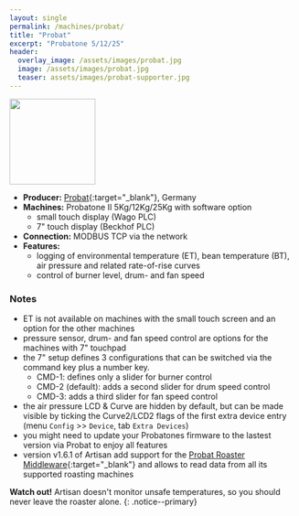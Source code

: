 ```yaml
---
layout: single
permalink: /machines/probat/
title: "Probat"
excerpt: "Probatone 5/12/25"
header:
  overlay_image: /assets/images/probat.jpg
  image: /assets/images/probat.jpg
  teaser: assets/images/probat-supporter.jpg
---
```


<img class="tab-image" src="{{ site.baseurl }}/assets/images/supporter-badge.png" width="150px">

* __Producer:__ [Probat](http://www.probat-shoproaster.com/en/home/){:target="_blank"}, Germany
* __Machines:__ Probatone II 5Kg/12Kg/25Kg with software option
  - small touch display (Wago PLC)
  - 7" touch display (Beckhof PLC)
* __Connection:__ MODBUS TCP via the network
* __Features:__ 
  - logging of environmental temperature (ET), bean temperature (BT), air pressure and related rate-of-rise curves
  - control of burner level, drum- and fan speed

  

### Notes

- ET is not available on machines with the small touch screen and an option for the other machines
- pressure sensor, drum- and fan speed control are options for the machines with 7" touchpad
- the 7" setup defines 3 configurations that can be switched via the command key plus a number key.
  * CMD-1: defines only a slider for burner control
  * CMD-2 (default): adds a second slider for drum speed control
  * CMD-3: adds a third slider for fan speed control
- the air pressure LCD & Curve are hidden by default, but can be made visible by ticking the Curve2/LCD2 flags of the first extra device entry (menu `Config` >> `Device`, tab `Extra Devices`)
- you might need to update your Probatones firmware to the lastest version via Probat to enjoy all features
- version v1.6.1 of Artisan add support for the [Probat Roaster Middleware](https://www.probat.com/en/products/shoproaster/produkte/roasters/probatone-series/){:target="_blank"} and allows to read data from all its supported roasting machines


**Watch out!** Artisan doesn't monitor unsafe temperatures, so you should never leave the roaster alone.
{: .notice--primary}